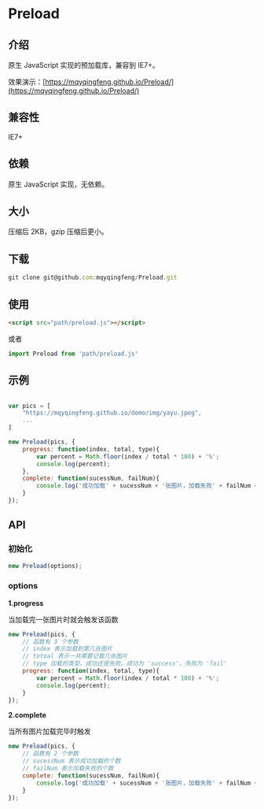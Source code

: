# Preload

## 介绍

原生 JavaScript 实现的预加载库，兼容到 IE7+。

效果演示：[https://mqyqingfeng.github.io/Preload/](https://mqyqingfeng.github.io/Preload/)

## 兼容性

IE7+ 

## 依赖

原生 JavaScript 实现，无依赖。

## 大小

压缩后 2KB，gzip 压缩后更小。

## 下载

```js
git clone git@github.com:mqyqingfeng/Preload.git
```

## 使用

```html
<script src="path/preload.js"></script>
```

或者

```js
import Preload from 'path/preload.js'
```

## 示例

```js

var pics = [
    "https://mqyqingfeng.github.io/demo/img/yayu.jpeg",
    ...
]

new Preload(pics, {
    progress: function(index, total, type){
        var percent = Math.floor(index / total * 100) + '%';
        console.log(percent);
    },
    complete: function(sucessNum, failNum){
        console.log('成功加载' + sucessNum + '张图片，加载失败' + failNum + '张图片');
    }
});
```

## API

### 初始化

```js
new Preload(options);
```

### options

**1.progress**

当加载完一张图片时就会触发该函数

```js
new Preload(pics, {
    // 函数有 3 个参数
    // index 表示加载到第几张图片
    // totoal 表示一共需要记载几张图片
    // type 加载的类型，成功还是失败，成功为 'success'，失败为 'fail'
    progress: function(index, total, type){
        var percent = Math.floor(index / total * 100) + '%';
        console.log(percent);
    }
});
```

**2.complete**

当所有图片加载完毕时触发

```js
new Preload(pics, {
    // 函数有 2 个参数
    // sucessNum 表示成功加载的个数
    // failNum 表示加载失败的个数
    complete: function(sucessNum, failNum){
        console.log('成功加载' + sucessNum + '张图片，加载失败' + failNum + '张图片');
    }
});
```